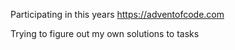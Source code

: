 Participating in this years https://adventofcode.com

Trying to figure out my own solutions to tasks
